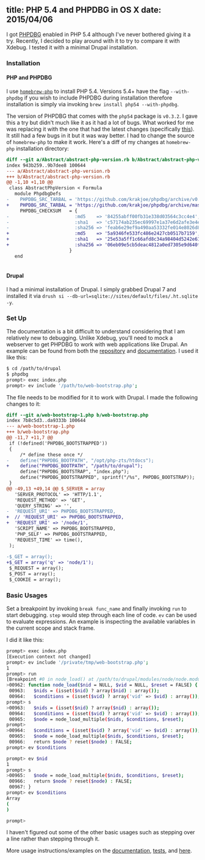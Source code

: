 title: PHP 5.4 and PHPDBG in OS X
date: 2015/04/06
---
I got [PHPDBG](http://phpdbg.com/) enabled in PHP 5.4 although I've never bothered giving it a try. Recently, I decided to play around with it to try to compare it with Xdebug. I tested it with a minimal Drupal installation.

<!-- more -->

### Installation

#### PHP and PHPDBG

I use [`homebrew-php`](https://github.com/Homebrew/homebrew-php) to install PHP 5.4. Versions 5.4+ have the flag `--with-phpdbg` if you wish to include PHPDBG during installation therefore installation is simply via invoking `brew install php54 --with-phpdbg`.

The version of PHPDBG that comes with the `php54` package is `v0.3.2`. I gave this a try but didn't much like it as it had a lot of bugs. What worked for me was replacing it with the one that had the latest changes (specifically [this](https://github.com/krakjoe/phpdbg/commit/c6802cdf5f4f0da213b365510df056b177d5c7e2)). It still had a few bugs in it but it was way better. I had to change the source of `homebrew-php` to make it work. Here's a diff of my changes at `homebrew-php` installation directory:

``` diff
diff --git a/Abstract/abstract-php-version.rb b/Abstract/abstract-php-version.rb
index 943b259..9b7dee8 100644
--- a/Abstract/abstract-php-version.rb
+++ b/Abstract/abstract-php-version.rb
@@ -1,10 +1,10 @@
 class AbstractPhpVersion < Formula
   module PhpdbgDefs
-    PHPDBG_SRC_TARBAL = 'https://github.com/krakjoe/phpdbg/archive/v0.3.2.tar.gz'
+    PHPDBG_SRC_TARBAL = 'https://github.com/krakjoe/phpdbg/archive/master.tar.gz'
     PHPDBG_CHECKSUM   = {
-                        :md5    => '84255abff00fb31e338d03564c3cc4e4',
-                        :sha1   => 'c57174ab235ec69997e1a37e6d2afe3e4edfb749',
-                        :sha256 => 'feab6e29ef9a490aa53332fe014e8026d89d970acc5105f37330b2f31e711bbd',
+                        :md5    => '5a9346fe533fc486e2427cb0517b7159',
+                        :sha1   => '25e53a5ff1c66afd8c34a98404d5242e61b4d55b',
+                        :sha256 => '06eb09e5cb5deac4812a0ed7305e9d640f1ec6b6fbfdc6ea9a24bf7ea9d01929',
                       }
   end
 
```

#### Drupal

I had a minimal installation of Drupal. I simply grabbed Drupal 7 and installed it via `drush si --db-url=sqlite://sites/default/files/.ht.sqlite -y`.

### Set Up

The documentation is a bit difficult to understand considering that I am relatively new to debugging. Unlike Xdebug, you'll need to mock a webserver to get PHPDBG to work with web applications like Drupal. An example can be found from both the [repository](https://github.com/krakjoe/phpdbg/blob/master/web-bootstrap.php) and [documentation](http://phpdbg.com/docs/mocking-webserver). I used it like this:

``` bash
$ cd /path/to/drupal
$ phpdbg
prompt> exec index.php
prompt> ev include '/path/to/web-bootstrap.php';
```

The file needs to be modified for it to work with Drupal. I made the following changes to it:

``` diff
diff --git a/web-bootstrap-1.php b/web-bootstrap.php
index 7b8c5d3..da9333b 100644
--- a/web-bootstrap-1.php
+++ b/web-bootstrap.php
@@ -11,7 +11,7 @@
 if (!defined('PHPDBG_BOOTSTRAPPED')) 
 {
     /* define these once */
-    define("PHPDBG_BOOTPATH", "/opt/php-zts/htdocs");
+    define("PHPDBG_BOOTPATH", "/path/to/drupal");
     define("PHPDBG_BOOTSTRAP", "index.php");
     define("PHPDBG_BOOTSTRAPPED", sprintf("/%s", PHPDBG_BOOTSTRAP)); 
 }
@@ -49,13 +49,14 @@ $_SERVER = array
   'SERVER_PROTOCOL' => 'HTTP/1.1',
   'REQUEST_METHOD' => 'GET',
   'QUERY_STRING' => '',
-  'REQUEST_URI' => PHPDBG_BOOTSTRAPPED,
+  // 'REQUEST_URI' => PHPDBG_BOOTSTRAPPED,
+  'REQUEST_URI' => '/node/1',
   'SCRIPT_NAME' => PHPDBG_BOOTSTRAPPED,
   'PHP_SELF' => PHPDBG_BOOTSTRAPPED,
   'REQUEST_TIME' => time(),
 );
 
-$_GET = array();
+$_GET = array('q' => 'node/1');
 $_REQUEST = array();
 $_POST = array();
 $_COOKIE = array();
```

### Basic Usages

Set a breakpoint by invoking `break func_name` and finally invoking `run` to start debugging. `step` would step through each line of code. `ev` can be used to evaluate expressions. An example is inspecting the available variables in the current scope and stack frame.

I did it like this:

``` bash
prompt> exec index.php
[Execution context not changed]
prompt> ev include '/private/tmp/web-bootstrap.php';
1
prompt> run
[Breakpoint #0 in node_load() at /path/to/drupal/modules/node/node.module:962, hits: 1]
>00962: function node_load($nid = NULL, $vid = NULL, $reset = FALSE) {
 00963:   $nids = (isset($nid) ? array($nid) : array());
 00964:   $conditions = (isset($vid) ? array('vid' => $vid) : array());
prompt> s
>00963:   $nids = (isset($nid) ? array($nid) : array());
 00964:   $conditions = (isset($vid) ? array('vid' => $vid) : array());
 00965:   $node = node_load_multiple($nids, $conditions, $reset);
prompt>
>00964:   $conditions = (isset($vid) ? array('vid' => $vid) : array());
 00965:   $node = node_load_multiple($nids, $conditions, $reset);
 00966:   return $node ? reset($node) : FALSE;
prompt> ev $conditions

prompt> ev $nid
1
prompt> s
>00965:   $node = node_load_multiple($nids, $conditions, $reset);
 00966:   return $node ? reset($node) : FALSE;
 00967: }
prompt> ev $conditions
Array
(
)

prompt>
```

I haven't figured out some of the other basic usages such as stepping over a line rather than stepping through it.

More usage instructions/examples on the [documentation](http://phpdbg.com/docs), [tests](https://github.com/krakjoe/phpdbg/tree/master/tests), and [here](https://github.com/bwoebi/phpdbg-docs).
